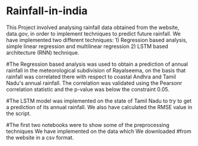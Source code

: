 # Rainfall-in-india

This Project involved analysing rainfall data obtained from the website, data.gov, in order to implement techniques to predict
future rainfall.
We have implemented two different techniques:
                                1) Regression based analysis, simple linear regression and multilinear regression
                                2) LSTM based architecture (RNN) technique.
                                
#The Regression based analysis was used to obtain a prediction of annual rainfall in the meteorological subdivision of Rayalseema, on the basis that rainfall was correlated there with respect to coastal Andhra and Tamil Nadu's annual rainfall. The correlation was validated using the Pearsonr correlation statistic and the p-value was below the constraint 0.05.

#The LSTM model was implemented on the state of Tamil Nadu to try to get a prediction of its annual rainfall. We also have calculated the RMSE value in the script.

#The first two notebooks were to show some of the preprocessing techniques We have implemented on the data which We downloaded #from the website
in a csv format.

